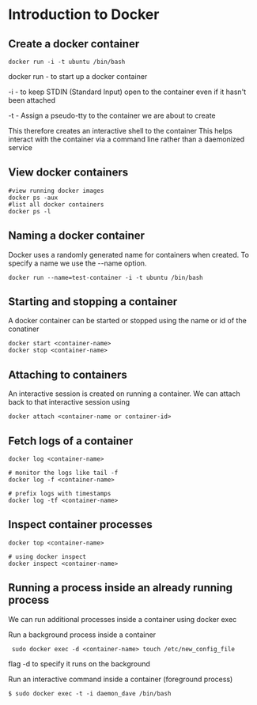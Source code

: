 # Introduction to Docker

## Create a docker container
```
docker run -i -t ubuntu /bin/bash
```

docker run - to start up a docker container

-i - to keep STDIN (Standard Input) open to the container even if it hasn't been attached

-t - Assign a pseudo-tty to the container we are about to create

This therefore creates an interactive shell to the container
This helps interact with the container via a command line rather than a daemonized service

## View docker containers
```
#view running docker images
docker ps -aux
#list all docker containers
docker ps -l 
```

## Naming a docker container
Docker uses a randomly generated name for containers when created.
To specify a name we use the --name option.
```
docker run --name=test-container -i -t ubuntu /bin/bash
```

## Starting and stopping a container
A docker container can be started or stopped using the name or id of the conatiner
```
docker start <container-name>
docker stop <container-name>
```
## Attaching to containers
An interactive session is created on running a container. We can attach back to that interactive session using 
```
docker attach <container-name or container-id>
```
## Fetch logs of a container
```
docker log <container-name>

# monitor the logs like tail -f
docker log -f <container-name>

# prefix logs with timestamps
docker log -tf <container-name>
```
## Inspect container processes
```
docker top <container-name>

# using docker inspect
docker inspect <container-name>
```

## Running a process inside an already running process
We can run additional processes inside a container using docker exec

Run a background process inside a container
```
 sudo docker exec -d <container-name> touch /etc/new_config_file
```
flag -d to specify it runs on the background

Run an interactive command inside a container (foreground process)
```
$ sudo docker exec -t -i daemon_dave /bin/bash
```

